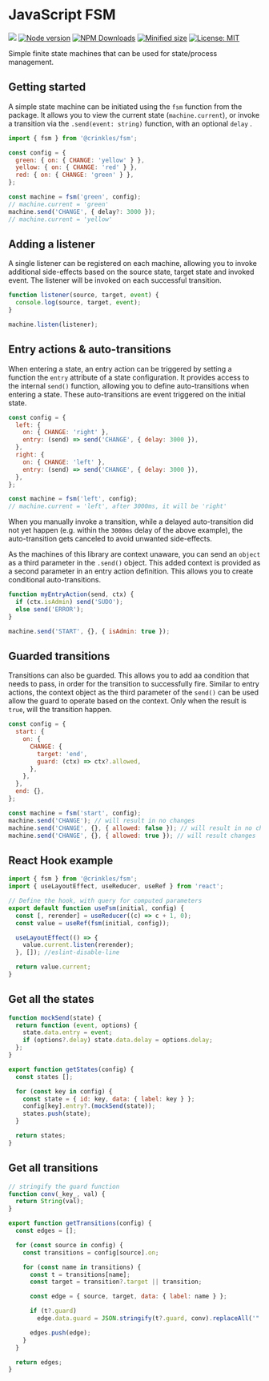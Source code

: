 # JavaScript FSM

![](https://github.com/crinklesio/fsm/workflows/test/badge.svg)
[![Node version](https://img.shields.io/npm/v/@crinkles/fsm.svg?style=flat)](https://www.npmjs.com/package/@crinkles/fsm)
[![NPM Downloads](https://img.shields.io/npm/dm/@crinkles/fsm.svg?style=flat)](https://www.npmjs.com/package/@crinkles/fsm)
[![Minified size](https://img.shields.io/bundlephobia/min/@crinkles/fsm?label=minified)](https://www.npmjs.com/package/@crinkles/fsm)
[![License: MIT](https://img.shields.io/badge/License-MIT-yellow.svg)](https://opensource.org/licenses/MIT)

Simple finite state machines that can be used for state/process management.

## Getting started

A simple state machine can be initiated using the `fsm` function from the package. It allows you to view the current state (`machine.current`), or invoke a transition via the `.send(event: string)` function, with an optional `delay` .

```js
import { fsm } from '@crinkles/fsm';

const config = {
  green: { on: { CHANGE: 'yellow' } },
  yellow: { on: { CHANGE: 'red' } },
  red: { on: { CHANGE: 'green' } },
};

const machine = fsm('green', config);
// machine.current = 'green'
machine.send('CHANGE', { delay?: 3000 });
// machine.current = 'yellow'
```

## Adding a listener

A single listener can be registered on each machine, allowing you to invoke additional side-effects based on the source state, target state and invoked event. The listener will be invoked on each successful transition.

```js
function listener(source, target, event) {
  console.log(source, target, event);
}

machine.listen(listener);
```

## Entry actions & auto-transitions

When entering a state, an entry action can be triggered by setting a function the `entry` attribute of a state configuration. It provides access to the internal `send()` function, allowing you to define auto-transitions when entering a state. These auto-transitions are event triggered on the initial state.

```js
const config = {
  left: {
    on: { CHANGE: 'right' },
    entry: (send) => send('CHANGE', { delay: 3000 }),
  },
  right: {
    on: { CHANGE: 'left' },
    entry: (send) => send('CHANGE', { delay: 3000 }),
  },
};

const machine = fsm('left', config);
// machine.current = 'left', after 3000ms, it will be 'right'
```

When you manually invoke a transition, while a delayed auto-transition did not yet happen (e.g. within the `3000ms` delay of the above example), the auto-transition gets canceled to avoid unwanted side-effects.

As the machines of this library are context unaware, you can send an `object` as a third parameter in the `.send()` object. This added context is provided as a second parameter in an entry action definition. This allows you to create conditional auto-transitions.

```js
function myEntryAction(send, ctx) {
  if (ctx.isAdmin) send('SUDO');
  else send('ERROR');
}

machine.send('START', {}, { isAdmin: true });
```

## Guarded transitions

Transitions can also be guarded. This allows you to add aa condition that needs to pass, in order for the transition to successfully fire. Similar to entry actions, the context object as the third parameter of the `send()` can be used allow the guard to operate based on the context. Only when the result is `true`, will the transition happen.

```js
const config = {
  start: {
    on: {
      CHANGE: {
        target: 'end',
        guard: (ctx) => ctx?.allowed,
      },
    },
  },
  end: {},
};

const machine = fsm('start', config);
machine.send('CHANGE'); // will result in no changes
machine.send('CHANGE', {}, { allowed: false }); // will result in no changes
machine.send('CHANGE', {}, { allowed: true }); // will result changes
```

## React Hook example

```js
import { fsm } from '@crinkles/fsm';
import { useLayoutEffect, useReducer, useRef } from 'react';

// Define the hook, with query for computed parameters
export default function useFsm(initial, config) {
  const [, rerender] = useReducer((c) => c + 1, 0);
  const value = useRef(fsm(initial, config));

  useLayoutEffect(() => {
    value.current.listen(rerender);
  }, []); //eslint-disable-line

  return value.current;
}
```

## Get all the states

```js
function mockSend(state) {
  return function (event, options) {
    state.data.entry = event;
    if (options?.delay) state.data.delay = options.delay;
  };
}

export function getStates(config) {
  const states [];

  for (const key in config) {
    const state = { id: key, data: { label: key } };
    config[key].entry?.(mockSend(state));
    states.push(state);
  }

  return states;
}
```

## Get all transitions

```js
// stringify the guard function
function conv(_key_, val) {
  return String(val);
}

export function getTransitions(config) {
  const edges = [];

  for (const source in config) {
    const transitions = config[source].on;

    for (const name in transitions) {
      const t = transitions[name];
      const target = transition?.target || transition;

      const edge = { source, target, data: { label: name } };

      if (t?.guard)
        edge.data.guard = JSON.stringify(t?.guard, conv).replaceAll('"', '');

      edges.push(edge);
    }
  }

  return edges;
}
```
